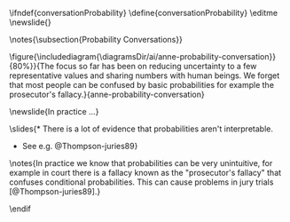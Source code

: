 \ifndef{conversationProbability}
\define{conversationProbability}
\editme
\newslide{}

\notes{\subsection{Probability Conversations}}


\figure{\includediagram{\diagramsDir/ai/anne-probability-conversation}}{80%}}{The focus so far has been on reducing uncertainty to a few representative values and sharing numbers with human beings. We forget that most people can be confused by basic probabilities for example the prosecutor's fallacy.}{anne-probability-conversation}

\newslide{In practice ...}

\slides{* There is a lot of evidence that probabilities aren't interpretable.

* See e.g. @Thompson-juries89}

\notes{In practice we know that probabilities can be very unintuitive, for example in court there is a fallacy known as the "prosecutor's fallacy" that confuses conditional probabilities. This can cause problems in jury trials [@Thompson-juries89].}

\endif
